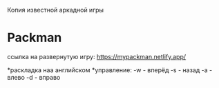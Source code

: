 Копия известной аркадной игры
# Packman


ссылка на развернутую игру: https://mypackman.netlify.app/

*раскладка наа английском
*управление:
  -w - вперёд
  -s - назад
  -a - влево
  -d - вправо

